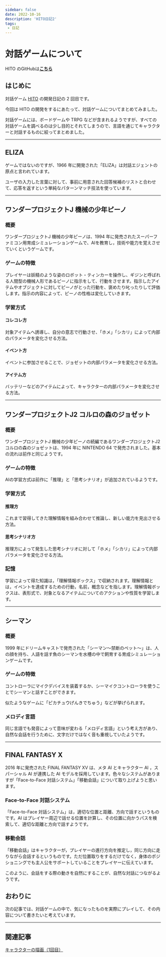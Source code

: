 ```yaml
---
sidebar: false
date: 2022-10-16
description: 'HITO日記2'
tags:
 - 日記
---
```


# 対話ゲームについて

HITO のGitHubは[**こちら**]([https://github.com/guinpen98/HITO](https://github.com/guinpen98/HITO))

## はじめに

対話ゲーム [HITO](https://github.com/guinpen98/HITO) の開発日記の 2 回目です。

今回は HITO の開発をするにあたって、対話ゲームについてまとめてみました。

対話ゲームには、ボードゲームや TRPG などが含まれるようですが、すべての対話ゲームを調べるのは少し目的とそれてしまうので、言語を通じてキャラクターと対話するものに絞ってまとめました。

---

## ELIZA

ゲームではないのですが、1966 年に開発された「ELIZA」は対話エジェントの原点と言われています。

ユーザの入力した言葉に対して、事前に用意された回答候補のリストと合わせて、応答を返すという単純なパターンマッチ技法を使っています。

---

## ワンダープロジェクトJ 機械の少年ピーノ

### 概要

ワンダープロジェクトJ 機械の少年ピーノは、1994 年に発売されたスーパーファミコン用育成シミュレーションゲームで、AIを教育し，技術や能力を覚えさせていくというゲームです。

### ゲームの特徴

プレイヤーは妖精のような姿のロボット・ティンカーを操作し、ギジンと呼ばれる人間型の機械人形であるピーノに指示をして、行動をさせます。指示したアイテムやオブジェクトに対してピーノがとった行動を、褒めたり叱ったりして評価します。指示の内容によって、ピーノの性格は変化していきます。

### 学習方式
#### コレコレ方
対象アイテムへ誘導し、自分の意志で行動させ、「ホメ」「シカリ」によって内部のパラメータを変化させる方法。
#### イベント方
イベントに参加させることで、ジョゼットの内部パラメータを変化させる方法。
#### アイテム方
バッテリーなどのアイテムによって、キャラクターの内部パラメータを変化させる方法。

---

## ワンダープロジェクトJ2 コルロの森のジョゼット

### 概要

ワンダープロジェクトJ 機械の少年ピーノの続編であるワンダープロジェクトJ2 コルロの森のジョゼットは、1994 年に NINTENDO 64 で発売されました。基本の流れは前作と同じようです。

### ゲームの特徴

AIの学習方式は前作に「推理」と「思考シナリオ」が追加されているようです。

### 学習方式
#### 推理方
これまで習得してきた理解情報を組み合わせて推論し、新しい能力を見出させる方法。

#### 思考シナリオ方
推理方によって発生した思考シナリオに対して「ホメ」「シカリ」によって内部パラメータを変化させる方法。

### 記憶
学習によって得た知識は，「理解情報ボックス」で収納されます。理解情報とは，イベントを達成するための行動，名前，概念などを指します。理解情報ボックスは、表形式で、対象となるアイテムについてのアクションや性質を学習します。

---

## シーマン

### 概要

1999 年にドリームキャストで発売された「シーマン〜禁断のペット〜」は、人の顔を持ち、人語を話す魚のシーマンを水槽の中で飼育する育成シミュレーションゲームです。

### ゲームの特徴

コントローラにマイクデバイスを装着するか、シーマイクコントローラを使うことでシーマンと話すことができます。

似たようなゲームに「ピカチュウげんきでちゅう」などが挙げられます。

### メロディ言語

同じ言語でも発音によって意味が変わる「メロディ言語」という考え方があり、自然な会話を行うために、文字だけではなく音も重視していたようです。

---

## FINAL FANTASY X

2016 年に発売された FINAL FANTASY XV は、メタ AI とキャラクター AI ，スパーシャル AI が連携した AI モデルを採用しています。色々なシステムがありますが「Face-to-Face 対話システム」「移動会話」について取り上げようと思います。

### Face-to-Face 対話システム

「Face-to-Face 対話システム」は，適切な位置と距離、方向で話すというものです。AI はプレイヤー周辺で話せる位置を計算し、その位置に向かうパスを検索して、適切な距離と方向で話すようです。

### 移動会話

「移動会話」はキャラクターが，プレイヤーの進行方向を推定し，同じ方向に走りながら会話するというものです。ただ位置取りをするだけでなく，身体のポジショニングでも主人公をサポートしていることをプレイヤーに伝えています。

このように、会話をする際の動きを自然にすることが、自然な対話につながるようです。

## おわりに
次の記事では、対話ゲームの中で、気になったものを実際にプレイして、その内容について書きたいと考えています。

---

## 関連記事
[キャラクターの描画（1回目）](./HITO-diary1.html)
